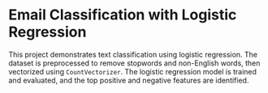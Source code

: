 # Email Classification with Logistic Regression

This project demonstrates text classification using logistic regression. The dataset is preprocessed to remove stopwords and non-English words, then vectorized using `CountVectorizer`. The logistic regression model is trained and evaluated, and the top positive and negative features are identified.




